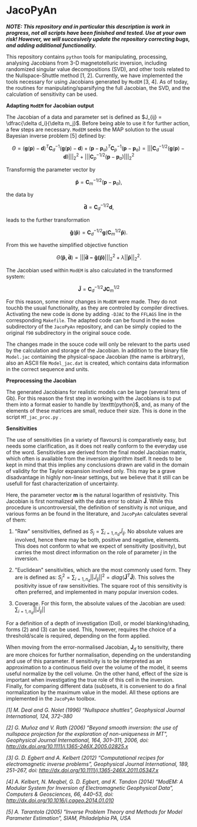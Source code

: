 # JacoPyAn

_**NOTE: This repository and in particular this description is work in progress, not all scripts have been finished and tested. Use at your own risk! However, we will succesively 
update the repository correcting bugs, and adding additional functionality.**_

This repository contains $\texttt{python}$ tools for manipulating, processing, analysing Jacobians from 3-D magnetotelluric inversion, including 
randomized singular value decompositions (SVD), and other tools related to the Nullspace-Shuttle method [1, 2]. Currently, we have implemented the tools necessary
for using Jacobians generated by $\texttt{ModEM}$ [3, 4]. As of today, the routines for manipulating/sparsifying the full Jacobian, the SVD, and the calculation of sensitivity 
can be used.

**Adapting $\texttt{ModEM}$ for Jacobian output**

The Jacobian  of a data and parameter set is defined as $J_{ij} = \dfrac{\delta d_i}{\delta m_j}$. Before being able to use it for further
action, a  few steps are necessary. $\texttt{ModEM}$ seeks the MAP solution to the usual Bayesian inverse problem [5] defined by:

```math
  \Theta  = {({\mathbf{g}}({\mathbf{p}}) - {\mathbf{d}})^T}{\mathbf{C}}_{d}^{-1}({\mathbf{g}}({\mathbf{p}}) - {\mathbf{d}}) + {({\mathbf{p}} - {{\mathbf{p}}_a})^T}{\mathbf{C}}_{p}^{-1}({\mathbf{p}} - {{\mathbf{p}}_a}) = \left||| {{\mathbf{C}}_{d}^{-1/2}({\mathbf{g}}({\mathbf{p}}) - {\mathbf{d}})} \right|||_2^2 + \left||| {{\mathbf{C}}_{p}^{-1/2}({\mathbf{p}} - {{\mathbf{p}}_a})} \right|||_2^2 
```


Transformig the parameter vector by
```math
{\mathbf{\tilde{p}}}={\mathbf{C}}_{m}^{-1/2} {({\mathbf{p}}-{\mathbf{p}_a})} ,
```
the data by

```math
{\mathbf{\tilde{d}}}={\mathbf{C}_{d}^{-1/2}} {\mathbf{d}},
```

leads to the further transformation

```math
{\mathbf{\tilde{g}}}({\mathbf{\tilde{p}}})={\mathbf{C}_{d}^{-1/2}} {\mathbf{g}} ({\mathbf{C}}_{m}^{1/2} {\mathbf{\tilde{p}}}).
```

From this we havethe simplified objective function

```math
\tilde{\Theta} ({\mathbf{\tilde{p},\tilde{d}}}) = {\left||| {{\mathbf{\tilde d - \tilde g(\tilde p)}}} \right|||_2^2} + \lambda {\left|| {{\mathbf{\tilde p}}} \right||_2^2}.
```
The Jacobian used within $\texttt{ModEM}$ is also calculated in the transformed system:

```math
  {\mathbf{\tilde{J}}} = {\mathbf{C}}_{d}^{-1/2} {\mathbf{J}} {\mathbf{C}}_{m}^{1/2}
```
For this reason, some minor changes in $\texttt{ModEM}$ were made. They do not touchb the usual functionality, as they are controled by 
compiler directives. Activating the new code is done by adding $\texttt{-DJAC}$ to the $\texttt{FFLAGS}$ line in the corresponding 
$\texttt{Makefile}$. The adapted code can be found in the $\texttt{modem}$ subdirectory of the  $\texttt{JacoPyAn}$ repository, and 
can be simply copied to the original $\texttt{f90}$ subdirectory in the original souce code. 

The changes made in the souce code will only be relevant to the parts used  by the calculation and storage of the Jacobian. In addition to the 
binary file $\texttt{Model.jac}$ containing the physical-space Jacobian (the name is arbitrary), also an ASCII file $`\texttt{Model\_jac.dat}`$ is 
created, which contains data information in the correct sequence and units. 

**Preprocessing the Jacobian**

The generated Jacobians for realistic models  can be large (several tens of Gb). For this reason the first step in working with the Jacobians is
to put them into a format easier to handle by \texttt{python}$, and, as many of the elements of these matrices are small, reduce their size. This
is done in the script $`\texttt{MT\_jac\_proc.py}`$ .

**Sensitivities**

The use of sensitivities (in a variety of flavours) is comparatively easy, but needs some clarification, as it does not really conform 
to the everyday use of the word. Sensitivities are derived from the final model Jacobian matrix, which often is available from the inversion algorithm 
itself. It needs to be kept in mind that this implies any conclusions drawn are valid in the domain of validity for the Taylor expansion involved only. 
This may be a grave disadvantage in highly non-linear settings, but we believe that it still can be usefull for fast characterization of uncertainty.

Here, the parameter vector $\mathbf{m}$ is the natural logarithm of resistivity. This Jacobian is first normalized with the data error 
to obtain $\mathbf{\tilde{J}}$. While this procedure is uncontroversial, the definition of sensitivity is not unique, and various forms
an be found in the literature, and $\texttt{JacoPyAn}$ calculates several of them:


1. "Raw" sensitivities, defined as $S_j = \sum_{i=1,n_d} \tilde{J}_{ij}$. No absolute values are involved, hence there may be 
both, positive and negative, elements. This does not conform to what we expect of sensitivity (positivity), but carries the most direct 
information on the role of parameter $j$ in the inversion.

2. "Euclidean" sensitivities, which are the most commonly used form. They are is defined as: 
$S^2_j = \sum_{i=1,n_d} \left||\tilde{J}_{ij}\right||^2=diag\left(\mathbf{\tilde{J}}^T\mathbf{\tilde{J}}\right)$.
This solves the positivity issue of raw sensitivities. The square root of this sensitivity is often preferred, and implemented in 
many popular inversion codes. 
    
3. Coverage. For this form, the absolute values of the Jacobian are used: $\sum_{i=1,n_d} \left||\tilde{J}_{ij}\right||$

For a definition of a depth of investigation (DoI), or model blanking/shading, forms (2) and (3) can be used. This, however, requires the 
choice of a threshold/scale is required, depending on the form applied. 

When moving from the error-normalised Jacobian, $\mathbf{J}_d$ to sensitivity, there are more choices for further normalisation, depending 
on the understanding and use of this parameter. If sensitivity is to be interpreted as an approximation to a continuous field over the 
volume of the model, it seems useful normalize by the cell volume. On the other hand, effect of the size is important when investigating 
the true role of this cell in the inversion. Finally, for comparing different data (sub)sets, it is convenient to do a final 
normalization by the maximum value in the model. All these options are implemented in the $\texttt{JacoPyAn}$ toolbox. 

_[1] M. Deal and G. Nolet (1996) “Nullspace shuttles", Geophysical Journal International, 124, 372–380_

_[2] G. Muñoz and V. Rath (2006)
“Beyond smooth inversion: the use of nullspace projection for the exploration of non-uniqueness in MT", Geophysical Journal International, 164, 301–311, 2006, doi: http://dx.doi.org/10.1111/j.1365-246X.2005.02825.x_

_[3] G. D. Egbert and A. Kelbert (2012) “Computational recipes for electromagnetic inverse problems”, Geophysical Journal International, 189, 251–267, doi: http://dx.doi.org/10.1111/j.1365-246X.2011.05347.x_

_[4] A. Kelbert, N. Meqbel, G. D. Egbert, and K. Tandon (2014) “ModEM: A Modular System for Inversion of Electromagnetic Geophysical Data”, Computers & Geosciences, 66, 440–53, doi: http://dx.doi.org/10.1016/j.cageo.2014.01.010_

_[5] A. Tarantola (2005) "Inverse Problem Theory and Methods for Model Parameter Estimation", SIAM, Philadelphia PA, USA_
  
  
 
